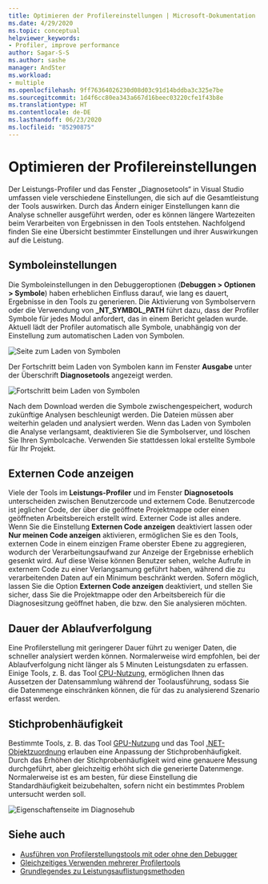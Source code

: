 ```yaml
---
title: Optimieren der Profilereinstellungen | Microsoft-Dokumentation
ms.date: 4/29/2020
ms.topic: conceptual
helpviewer_keywords:
- Profiler, improve performance
author: Sagar-S-S
ms.author: sashe
manager: AndSter
ms.workload:
- multiple
ms.openlocfilehash: 9ff76364026230d08d03c91d14bddba3c325e7be
ms.sourcegitcommit: 1d4f6cc80ea343a667d16beec03220cfe1f43b8e
ms.translationtype: HT
ms.contentlocale: de-DE
ms.lasthandoff: 06/23/2020
ms.locfileid: "85290875"
---
```

# <a name="optimizing-profiler-settings"></a>Optimieren der Profilereinstellungen

Der Leistungs-Profiler und das Fenster „Diagnosetools“ in Visual Studio umfassen viele verschiedene Einstellungen, die sich auf die Gesamtleistung der Tools auswirken. Durch das Ändern einiger Einstellungen kann die Analyse schneller ausgeführt werden, oder es können längere Wartezeiten beim Verarbeiten von Ergebnissen in den Tools entstehen. Nachfolgend finden Sie eine Übersicht bestimmter Einstellungen und ihrer Auswirkungen auf die Leistung.

## <a name="symbol-settings"></a>Symboleinstellungen

Die Symboleinstellungen in den Debuggeroptionen (**Debuggen > Optionen > Symbole**) haben erheblichen Einfluss darauf, wie lang es dauert, Ergebnisse in den Tools zu generieren. Die Aktivierung von Symbolservern oder die Verwendung von **_NT_SYMBOL_PATH** führt dazu, dass der Profiler Symbole für jedes Modul anfordert, das in einem Bericht geladen wurde. Aktuell lädt der Profiler automatisch alle Symbole, unabhängig von der Einstellung zum automatischen Laden von Symbolen.

![Seite zum Laden von Symbolen](../profiling/media/symbolloading.png "Seite zum Laden von Symbolen")

Der Fortschritt beim Laden von Symbolen kann im Fenster **Ausgabe** unter der Überschrift **Diagnosetools** angezeigt werden.

![Fortschritt beim Laden von Symbolen](../profiling/media/symbolloadingprogress.png "Fortschritt beim Laden von Symbolen")

Nach dem Download werden die Symbole zwischengespeichert, wodurch zukünftige Analysen beschleunigt werden. Die Dateien müssen aber weiterhin geladen und analysiert werden. Wenn das Laden von Symbolen die Analyse verlangsamt, deaktivieren Sie die Symbolserver, und löschen Sie Ihren Symbolcache. Verwenden Sie stattdessen lokal erstellte Symbole für Ihr Projekt.

## <a name="show-external-code"></a>Externen Code anzeigen

Viele der Tools im **Leistungs-Profiler** und im Fenster **Diagnosetools** unterscheiden zwischen Benutzercode und externem Code. Benutzercode ist jeglicher Code, der über die geöffnete Projektmappe oder einen geöffneten Arbeitsbereich erstellt wird. Externer Code ist alles andere. Wenn Sie die Einstellung **Externen Code anzeigen** deaktiviert lassen oder **Nur meinen Code anzeigen** aktivieren, ermöglichen Sie es den Tools, externen Code in einem einzigen Frame oberster Ebene zu aggregieren, wodurch der Verarbeitungsaufwand zur Anzeige der Ergebnisse erheblich gesenkt wird. Auf diese Weise können Benutzer sehen, welche Aufrufe in externem Code zu einer Verlangsamung geführt haben, während die zu verarbeitenden Daten auf ein Minimum beschränkt werden. Sofern möglich, lassen Sie die Option **Externen Code anzeigen** deaktiviert, und stellen Sie sicher, dass Sie die Projektmappe oder den Arbeitsbereich für die Diagnosesitzung geöffnet haben, die bzw. den Sie analysieren möchten.

## <a name="trace-duration"></a>Dauer der Ablaufverfolgung

Eine Profilerstellung mit geringerer Dauer führt zu weniger Daten, die schneller analysiert werden können. Normalerweise wird empfohlen, bei der Ablaufverfolgung nicht länger als 5 Minuten Leistungsdaten zu erfassen. Einige Tools, z. B. das Tool [CPU-Nutzung](../profiling/cpu-usage.md), ermöglichen Ihnen das Aussetzen der Datensammlung während der Toolausführung, sodass Sie die Datenmenge einschränken können, die für das zu analysierend Szenario erfasst werden.

## <a name="sampling-frequency"></a>Stichprobenhäufigkeit

Bestimmte Tools, z. B. das Tool [GPU-Nutzung](../profiling/cpu-usage.md) und das Tool [.NET-Objektzuordnung](../profiling/dotnet-alloc-tool.md) erlauben eine Anpassung der Stichprobenhäufigkeit. Durch das Erhöhen der Stichprobenhäufigkeit wird eine genauere Messung durchgeführt, aber gleichzeitig erhöht sich die generierte Datenmenge. Normalerweise ist es am besten, für diese Einstellung die Standardhäufigkeit beizubehalten, sofern nicht ein bestimmtes Problem untersucht werden soll.

![Eigenschaftenseite im Diagnosehub](../profiling/media/diaghubpropertiespage.png "Eigenschaftenseite im Diagnosehub")

## <a name="see-also"></a>Siehe auch

- [Ausführen von Profilerstellungstools mit oder ohne den Debugger](../profiling/running-profiling-tools-with-or-without-the-debugger.md)
- [Gleichzeitiges Verwenden mehrerer Profilertools](../profiling/use-multiple-profiler-tools-simultaneously.md)
- [Grundlegendes zu Leistungsauflistungsmethoden](../profiling/understanding-performance-collection-methods-perf-profiler.md)
